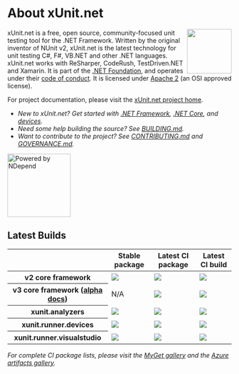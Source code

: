 # About xUnit.net

[<img align="right" width="100px" src="https://dotnetfoundation.org/img/logo_v4.svg" />](https://dotnetfoundation.org/projects/xunit)

xUnit.net is a free, open source, community-focused unit testing tool for the .NET Framework. Written by the original inventor of NUnit v2, xUnit.net is the latest technology for unit testing C#, F#, VB.NET and other .NET languages. xUnit.net works with ReSharper, CodeRush, TestDriven.NET and Xamarin. It is part of the [.NET Foundation](https://www.dotnetfoundation.org/), and operates under their [code of conduct](https://www.dotnetfoundation.org/code-of-conduct). It is licensed under [Apache 2](https://opensource.org/licenses/Apache-2.0) (an OSI approved license).

For project documentation, please visit the [xUnit.net project home](https://xunit.net/).

* _New to xUnit.net? Get started with [.NET Framework](https://xunit.net/docs/getting-started/netfx/visual-studio), [.NET Core](https://xunit.net/docs/getting-started/netcore/cmdline), and [devices](https://xunit.net/docs/getting-started/uwp/devices-runner)._
* _Need some help building the source? See [BUILDING.md](BUILDING.md)._
* _Want to contribute to the project? See [CONTRIBUTING.md](.github/CONTRIBUTING.md) and [GOVERNANCE.md](.github/GOVERNANCE.md)._

[<img src="https://raw.github.com/xunit/media/main/powered-by-ndepend-transparent.png" title="Powered by NDepend" width="142" />](http://www.ndepend.com/)

## Latest Builds

<table>
  <thead>
    <tr>
      <th></th>
      <th>Stable package</th>
      <th>Latest CI package</th>
      <th>Latest CI build</th>
    </tr>
  </thead>
  <tbody>
    <tr>
      <th>v2 core framework</th>
      <td><a href="https://www.nuget.org/packages/xunit"><img src="https://img.shields.io/nuget/v/xunit.svg?logo=nuget"></a></td>
      <td><a href="https://myget.org/feed/xunit/package/nuget/xunit"><img src="https://img.shields.io/myget/xunit/vpre/xunit.svg?label=myget&amp;logo=nuget"></td>
      <td><a href="https://actions-badge.atrox.dev/xunit/xunit/goto?ref=v2"><img src="https://img.shields.io/endpoint.svg?url=https%3A%2F%2Factions-badge.atrox.dev%2Fxunit%2Fxunit%2Fbadge%3Fref%3Dv2&amp;label=build"></td>
    <tr>
    <tr>
      <th>v3 core framework (<a href="https://xunit.net/docs/v3-alpha">alpha docs</a>)</th>
      <td>N/A</td>
      <td><a href="https://myget.org/feed/xunit/package/nuget/xunit.v3"><img src="https://img.shields.io/myget/xunit/vpre/xunit.v3.svg?label=myget&amp;logo=nuget"></td>
      <td><a href="https://actions-badge.atrox.dev/xunit/xunit/goto?ref=main"><img src="https://img.shields.io/endpoint.svg?url=https%3A%2F%2Factions-badge.atrox.dev%2Fxunit%2Fxunit%2Fbadge%3Fref%3Dmain&amp;label=build"></td>
    <tr>
    <tr>
      <th>xunit.analyzers</th>
      <td><a href="https://www.nuget.org/packages/xunit.analyzers"><img src="https://img.shields.io/nuget/v/xunit.analyzers.svg?logo=nuget"></a></td>
      <td><a href="https://myget.org/feed/xunit/package/nuget/xunit.analyzers"><img src="https://img.shields.io/myget/xunit/vpre/xunit.analyzers.svg?label=myget&amp;logo=nuget"></a></td>
      <td><a href="https://actions-badge.atrox.dev/xunit/xunit.analyzers/goto?ref=main"><img src="https://img.shields.io/endpoint.svg?url=https%3A%2F%2Factions-badge.atrox.dev%2Fxunit%2Fxunit.analyzers%2Fbadge%3Fref%3Dmain&amp;label=build"></a></td>
    </tr>
    <tr>
      <th>xunit.runner.devices</th>
      <td><a href="https://www.nuget.org/packages/xunit.runner.devices"><img src="https://img.shields.io/nuget/v/xunit.runner.devices.svg?logo=nuget"></a></td>
      <td><a href="https://dev.azure.com/dotnet/xUnit/_packaging?_a=package&amp;feed=fe8eb338-07fd-45a0-b2ac-c80b58ca8c34&amp;package=a4366a02-ff04-4fa0-97b2-564e2f56ea7c&amp;preferRelease=true"><img src="https://azpkgsshield.azurevoodoo.net/dotnet/xUnit/xUnit/xunit.runner.devices"></a></td>
      <td><a href="https://dev.azure.com/dotnet/xUnit/_build?definitionId=23&amp;_a=summary"><img src="https://img.shields.io/azure-devops/build/dotnet/xUnit/23?logo=azure-devops"></a></td>
    </tr>
    <tr>
      <th>xunit.runner.visualstudio</th>
      <td><a href="https://www.nuget.org/packages/xunit.runner.visualstudio"><img src="https://img.shields.io/nuget/v/xunit.runner.visualstudio.svg?logo=nuget"></a></td>
      <td><a href="https://dev.azure.com/dotnet/xUnit/_packaging?_a=package&amp;feed=fe8eb338-07fd-45a0-b2ac-c80b58ca8c34&amp;package=d5787e76-3ff2-4ac9-bd7f-a0c8ac3ec743&amp;preferRelease=true"><img src="https://azpkgsshield.azurevoodoo.net/dotnet/xUnit/xUnit/xunit.runner.visualstudio"></a></td>
      <td><a href="https://dev.azure.com/dotnet/xUnit/_build?definitionId=64&amp;_a=summary"><img src="https://img.shields.io/azure-devops/build/dotnet/xUnit/64?logo=azure-devops"></a></td>
    </tr>
  </tbody>
</table>

*For complete CI package lists, please visit the [MyGet gallery](https://www.myget.org/gallery/xunit/) and the [Azure artifacts gallery](https://dev.azure.com/dotnet/xUnit/_packaging?_a=feed&feed=xUnit).*

